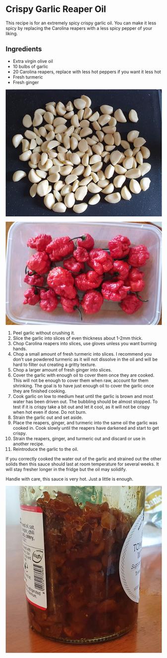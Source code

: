 # Crispy Garlic Reaper Oil

This recipe is for an extremely spicy crispy garlic oil. You can make it less spicy by replacing the Carolina reapers with a less spicy pepper of your liking.

## Ingredients

- Extra virgin olive oil
- 10 bulbs of garlic
- 20 Carolina reapers, replace with less hot peppers if you want it less hot
- Fresh turmeric
- Fresh ginger

![Whole peeled Garlic](GarlicPeeled_small.jpg)

![Angry looking Carolina reapers](CarolinaReapers_small.jpg)

1. Peel garlic without crushing it.
2. Slice the garlic into slices of even thickness about 1-2mm thick.
3. Chop Carolina reapers into slices, use gloves unless you want burning hands.
4. Chop a small amount of fresh turmeric into slices. I recommend you don't use powdered turmeric as it will not dissolve in the oil and will be hard to filter out creating a gritty texture.
5. Chop a larger amount of fresh ginger into slices.
6. Cover the garlic with enough oil to cover them once they are cooked. This will not be enough to cover them when raw, account for them shrinking. The goal is to have just enough oil to cover the garlic once they are finished cooking.
7. Cook garlic on low to medium heat until the garlic is brown and most water has been driven out. The bubbling should be almost stopped. To test if it is crispy take a bit out and let it cool, as it will not be crispy when hot even if done. Do not burn.
8. Strain the garlic out and set aside.
9. Place the reapers, ginger, and turmeric into the same oil the garlic was cooked in. Cook slowly until the reapers have darkened and start to get crispy.
10. Strain the reapers, ginger, and turmeric out and discard or use in another recipe.
11. Reintroduce the garlic to the oil.

If you correctly cooked the water out of the garlic and strained out the other solids then this sauce should last at room temperature for several weeks. It will stay fresher longer in the fridge but the oil may solidify.

Handle with care, this sauce is very hot. Just a little is enough.

![Crispy garlic reaper oil with ginger and turmeric.jpg](CrispyGarlicReaperOilWithGingerAndTurmeric_small.jpg)
